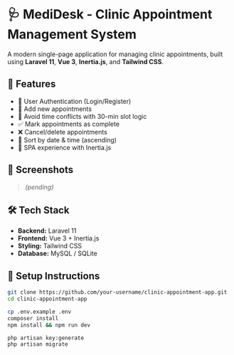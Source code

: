 # 🩺 MediDesk - Clinic Appointment Management System

A modern single-page application for managing clinic appointments, built using **Laravel 11**, **Vue 3**, **Inertia.js**, and **Tailwind CSS**.

## 🚀 Features

- 👤 User Authentication (Login/Register)
- 📝 Add new appointments
- 🔄 Avoid time conflicts with 30-min slot logic
- ✅ Mark appointments as complete
- ❌ Cancel/delete appointments
- 📅 Sort by date & time (ascending)
- 💨 SPA experience with Inertia.js

## 📸 Screenshots

> *(pending)*

## 🛠️ Tech Stack

- **Backend:** Laravel 11
- **Frontend:** Vue 3 + Inertia.js
- **Styling:** Tailwind CSS
- **Database:** MySQL / SQLite

## 🧪 Setup Instructions

```bash
git clone https://github.com/your-username/clinic-appointment-app.git
cd clinic-appointment-app

cp .env.example .env
composer install
npm install && npm run dev

php artisan key:generate
php artisan migrate
